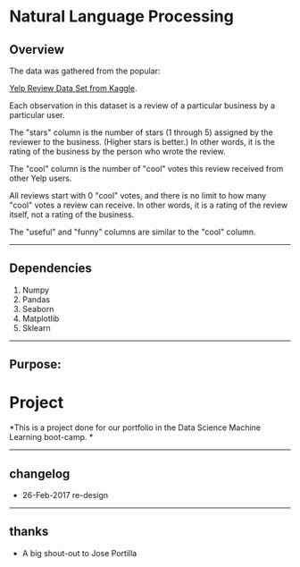 # Natural Language Processing 


## Overview

The data was gathered from the popular:


[Yelp Review Data Set from Kaggle](https://www.kaggle.com/c/yelp-recsys-2013).

Each observation in this dataset is a review of a particular business by a particular user.

The "stars" column is the number of stars (1 through 5) assigned by the reviewer to the business. (Higher stars is better.) In other words, it is the rating of the business by the person who wrote the review.

The "cool" column is the number of "cool" votes this review received from other Yelp users. 

All reviews start with 0 "cool" votes, and there is no limit to how many "cool" votes a review can receive. In other words, it is a rating of the review itself, not a rating of the business.

The "useful" and "funny" columns are similar to the "cool" column.

> 

----
## Dependencies

1. Numpy
2. Pandas
3. Seaborn
4. Matplotlib
5. Sklearn

----
## Purpose:
# Project

*This is a project done for our portfolio in the Data Science Machine Learning boot-camp.
*

----
## changelog
* 26-Feb-2017 re-design

----
## thanks

* A big shout-out to Jose Portilla

